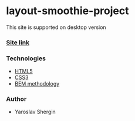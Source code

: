 # layout-smoothie-project

This site is supported on desktop version

### [Site link](https://charming-brioche-f34832.netlify.app)

### Technologies

- [HTML5](https://en.wikipedia.org/wiki/HTML5)
- [CSS3](https://en.wikipedia.org/wiki/Cascading_Style_Sheets)
- [BEM methodology](https://en.bem.info/methodology/)

### Author

- Yaroslav Shergin
